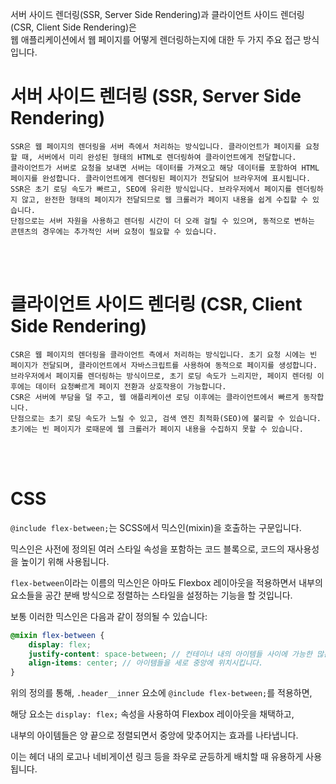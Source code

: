 서버 사이드 렌더링(SSR, Server Side Rendering)과 클라이언트 사이드 렌더링(CSR, Client Side Rendering)은 </br>
웹 애플리케이션에서 웹 페이지를 어떻게 렌더링하는지에 대한 두 가지 주요 접근 방식입니다.

# 서버 사이드 렌더링 (SSR, Server Side Rendering)

    SSR은 웹 페이지의 렌더링을 서버 측에서 처리하는 방식입니다. 클라이언트가 페이지를 요청할 때, 서버에서 미리 완성된 형태의 HTML로 렌더링하여 클라이언트에게 전달합니다.
    클라이언트가 서버로 요청을 보내면 서버는 데이터를 가져오고 해당 데이터를 포함하여 HTML 페이지를 완성합니다. 클라이언트에게 렌더링된 페이지가 전달되어 브라우저에 표시됩니다.
    SSR은 초기 로딩 속도가 빠르고, SEO에 유리한 방식입니다. 브라우저에서 페이지를 렌더링하지 않고, 완전한 형태의 페이지가 전달되므로 웹 크롤러가 페이지 내용을 쉽게 수집할 수 있습니다.
    단점으로는 서버 자원을 사용하고 렌더링 시간이 더 오래 걸릴 수 있으며, 동적으로 변하는 콘텐츠의 경우에는 추가적인 서버 요청이 필요할 수 있습니다.

</br></br>

# 클라이언트 사이드 렌더링 (CSR, Client Side Rendering)

    CSR은 웹 페이지의 렌더링을 클라이언트 측에서 처리하는 방식입니다. 초기 요청 시에는 빈 페이지가 전달되며, 클라이언트에서 자바스크립트를 사용하여 동적으로 페이지를 생성합니다.
    브라우저에서 페이지를 렌더링하는 방식이므로, 초기 로딩 속도가 느리지만, 페이지 렌더링 이후에는 데이터 요청빠르게 페이지 전환과 상호작용이 가능합니다.
    CSR은 서버에 부담을 덜 주고, 웹 애플리케이션 로딩 이후에는 클라이언트에서 빠르게 동작합니다.
    단점으로는 초기 로딩 속도가 느릴 수 있고, 검색 엔진 최적화(SEO)에 불리할 수 있습니다. 초기에는 빈 페이지가 로때문에 웹 크롤러가 페이지 내용을 수집하지 못할 수 있습니다.

</br></br>

# CSS

`@include flex-between;`는 SCSS에서 믹스인(mixin)을 호출하는 구문입니다. 

믹스인은 사전에 정의된 여러 스타일 속성을 포함하는 코드 블록으로, 코드의 재사용성을 높이기 위해 사용됩니다.

`flex-between`이라는 이름의 믹스인은 아마도 Flexbox 레이아웃을 적용하면서 내부의 요소들을 공간 분배 방식으로 정렬하는 스타일을 설정하는 기능을 할 것입니다. 

보통 이러한 믹스인은 다음과 같이 정의될 수 있습니다:

```scss
@mixin flex-between {
    display: flex;
    justify-content: space-between; // 컨테이너 내의 아이템들 사이에 가능한 많은 공간을 두어 양쪽 끝으로 정렬합니다.
    align-items: center; // 아이템들을 세로 중앙에 위치시킵니다.
}
```

위의 정의를 통해, `.header__inner` 요소에 `@include flex-between;`를 적용하면, 

해당 요소는 `display: flex;` 속성을 사용하여 Flexbox 레이아웃을 채택하고, 

내부의 아이템들은 양 끝으로 정렬되면서 중앙에 맞추어지는 효과를 나타냅니다. 

이는 헤더 내의 로고나 네비게이션 링크 등을 좌우로 균등하게 배치할 때 유용하게 사용됩니다.

